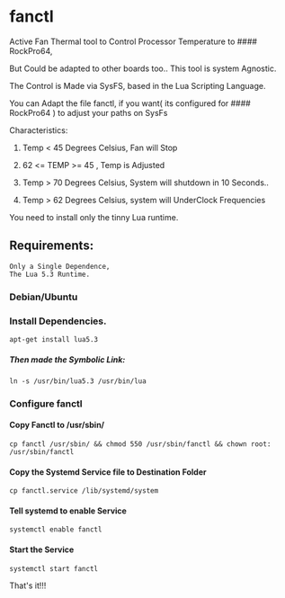 # fanctl

Active Fan Thermal tool to Control Processor Temperature to #### RockPro64,

But Could be adapted to other boards too..
This tool is system Agnostic.

The Control is Made via SysFS, based in the Lua Scripting Language.

You can Adapt the file fanctl, if you want( its configured  for #### RockPro64 )
to adjust your paths on SysFs

Characteristics:

1. Temp < 45 Degrees Celsius,
	Fan will Stop

2. 62 <= TEMP >= 45 , Temp is Adjusted

3. Temp > 70 Degrees Celsius,
	System will shutdown in 10 Seconds..

4. Temp > 62 Degrees Celsius,
	system will UnderClock Frequencies


You need to install only the tinny Lua runtime.

## Requirements:
	Only a Single Dependence,
	The Lua 5.3 Runtime.


### Debian/Ubuntu

### Install Dependencies.
	apt-get install lua5.3

##### Then made the Symbolic Link:
	ln -s /usr/bin/lua5.3 /usr/bin/lua


### Configure fanctl

####  Copy Fanctl to /usr/sbin/
	cp fanctl /usr/sbin/ && chmod 550 /usr/sbin/fanctl && chown root: /usr/sbin/fanctl

#### Copy the Systemd Service file to Destination Folder
	cp fanctl.service /lib/systemd/system

#### Tell systemd to enable Service
	systemctl enable fanctl

#### Start the Service
	systemctl start fanctl
	
That's it!!!

